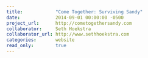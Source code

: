 ```yaml
---
title:            "Come Together: Surviving Sandy"
date:             2014-09-01 00:00:00 -0500
project_url:      http://cometogethersandy.com
collaborator:     Seth Hoekstra
collaborator_url: http://www.sethhoekstra.com
categories:       website
read_only:        true
---
```

